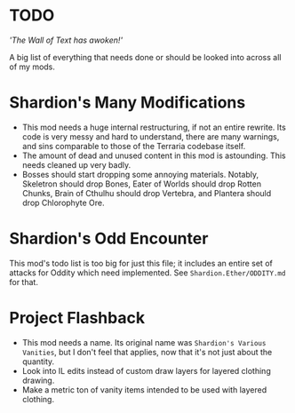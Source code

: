 # TODO
*'The Wall of Text has awoken!'*

A big list of everything that needs done or should be looked into across all of my mods.

# Shardion's Many Modifications

- This mod needs a huge internal restructuring, if not an entire rewrite.
  Its code is very messy and hard to understand, there are many warnings, and sins comparable to those of the Terraria codebase itself.
- The amount of dead and unused content in this mod is astounding.
  This needs cleaned up very badly.
- Bosses should start dropping some annoying materials. Notably, Skeletron should drop Bones,
  Eater of Worlds should drop Rotten Chunks, Brain of Cthulhu should drop Vertebra, and Plantera should drop Chlorophyte Ore.

# Shardion's Odd Encounter

This mod's todo list is too big for just this file; it includes an entire set of attacks for Oddity which need implemented.
See `Shardion.Ether/ODDITY.md` for that.

# Project Flashback

- This mod needs a name. Its original name was `Shardion's Various Vanities`, but I don't feel that applies, now that it's not just about the quantity.
- Look into IL edits instead of custom draw layers for layered clothing drawing.
- Make a metric ton of vanity items intended to be used with layered clothing.

